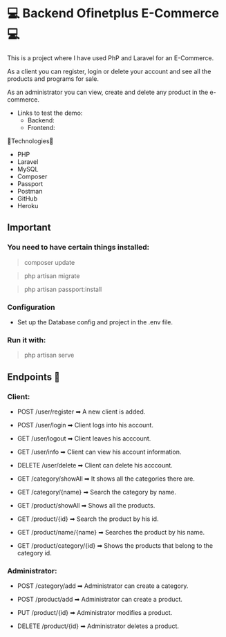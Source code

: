 # 💻 Backend Ofinetplus E-Commerce 💻

This is a project where I have used PhP and Laravel for an E-Commerce.

As a client you can register, login or delete your account and see all the products and programs for sale. 

As an administrator you can view, create and delete any product in the e-commerce.

- Links to test the demo:
  - Backend: 
  - Frontend: 

🔧Technologies🔨

- PHP
- Laravel
- MySQL
- Composer
- Passport
- Postman
- GitHub
- Heroku

## Important

### You need to have certain things installed:

  > composer update

  > php artisan migrate

  > php artisan passport:install

### Configuration

- Set up the Database config and project in the .env file.

### Run it with: 
> php artisan serve

## Endpoints 📍

### Client: 

- POST /user/register ➡ A new client is added.
- POST /user/login ➡ Client logs into his account.
- GET /user/logout ➡ Client leaves his acccount.
- GET /user/info ➡ Client can view his account information.
- DELETE /user/delete ➡ Client can delete his acccount.

- GET /category/showAll ➡ It shows all the categories there are.
- GET /category/{name} ➡ Search the category by name.

- GET /product/showAll ➡ Shows all the products.
- GET /product/{id} ➡ Search the product by his id.
- GET /product/name/{name} ➡ Searches the product by his name.
- GET /product/category/{id} ➡ Shows the products that belong to the category id.

### Administrator: 

- POST /category/add ➡ Administrator can create a category.

- POST /product/add ➡ Administrator can create a product.
- PUT /product/{id} ➡ Administrator modifies a product.
- DELETE /product/{id} ➡ Administrator deletes a product.
